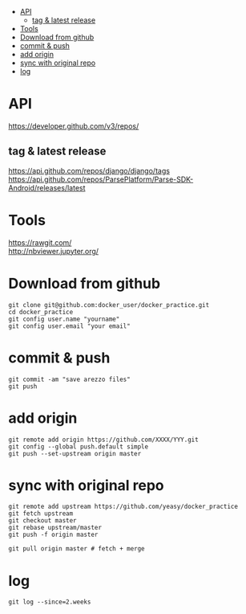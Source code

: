 <!-- TOC -->

- [API](#api)
    - [tag & latest release](#tag--latest-release)
- [Tools](#tools)
- [Download from github](#download-from-github)
- [commit & push](#commit--push)
- [add origin](#add-origin)
- [sync with original repo](#sync-with-original-repo)
- [log](#log)

<!-- /TOC -->

# API
https://developer.github.com/v3/repos/

## tag & latest release
https://api.github.com/repos/django/django/tags
https://api.github.com/repos/ParsePlatform/Parse-SDK-Android/releases/latest

# Tools
https://rawgit.com/  
http://nbviewer.jupyter.org/

# Download from github

    git clone git@github.com:docker_user/docker_practice.git
    cd docker_practice
    git config user.name "yourname"
    git config user.email "your email"

# commit & push
    git commit -am "save arezzo files"
    git push

# add origin
    git remote add origin https://github.com/XXXX/YYY.git
    git config --global push.default simple
    git push --set-upstream origin master

# sync with original repo
    git remote add upstream https://github.com/yeasy/docker_practice
    git fetch upstream
    git checkout master
    git rebase upstream/master
    git push -f origin master

    git pull origin master # fetch + merge

# log
    git log --since=2.weeks